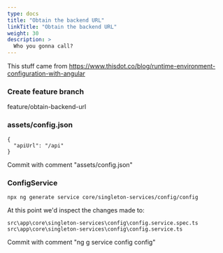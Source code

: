 ```yaml
---
type: docs
title: "Obtain the backend URL"
linkTitle: "Obtain the backend URL"
weight: 30
description: >
  Who you gonna call?
---
```


This stuff came from https://www.thisdot.co/blog/runtime-environment-configuration-with-angular

### Create feature branch

feature/obtain-backend-url

### assets/config.json

~~~
{
  "apiUrl": "/api"
}
~~~

Commit with comment "assets/config.json"

### ConfigService

~~~
npx ng generate service core/singleton-services/config/config
~~~

At this point we'd inspect the changes made to:

~~~
src\app\core\singleton-services\config\config.service.spec.ts
src\app\core\singleton-services\config\config.service.ts
~~~

Commit with comment "ng g service config config"
